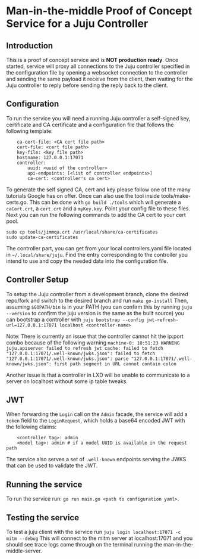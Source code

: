 # Man-in-the-middle Proof of Concept Service for a Juju Controller

## Introduction

This is a proof of concept service and is **NOT production ready**. Once started, service will proxy all connections to the Juju controller specified in the configuration file by opening a websocket connection to the controller and sending the same payload it receive from the client, then waiting for the Juju controller to reply before sending the reply back to the client.

## Configuration

To run the service you will need a running Juju controller a self-signed key, certificate and CA certificate and a configuration file that follows the following template:
```
    ca-cert-file: <CA cert file path>
    cert-file: <cert file path>
    key-file: <key file path>
    hostname: 127.0.0.1:17071
    controller:
        uuid: <uuid of the controller>
        api-endpoints: [<list of controller endpoints>]
        ca-cert: <controller's ca cert>
```
To generate the self signed CA, cert and key please follow one of the many tutorials Google has on offer. Once can also use the tool inside tools/make-certs.go. This can be done with `go build ./tools` which will generate a `caCert.crt`, a `cert.crt` and a `myKey.key`. Point your config file to these files. Next you can run the following commands to add the CA cert to your cert pool.
```
sudo cp tools/jimmqa.crt /usr/local/share/ca-certificates
sudo update-ca-certificates 
```

The controller part, you can get from your local controllers.yaml file located in `~/.local/share/juju`. Find the entry corresponding to the controller you intend to use and copy the needed data into the configuration file.

## Controller Setup
To setup the Juju controller from a development branch, clone the desired repo/fork and switch to the desired branch and run 
`make go-install`
Then, assuming `$GOPATH/bin` is in your PATH (you can confirm this by running `juju --version` to confirm the juju version is the same as the built source) you can bootstrap a controller with `juju bootstrap --config jwt-refresh-url=127.0.0.1:17071 localhost <controller-name>`

Note: There is currently an issue that the controller cannot hit the ip:port combo because of the following warning
`machine-0: 10:51:23 WARNING juju.apiserver failed to refresh jwt cache: failed to fetch "127.0.0.1:17071/.well-known/jwks.json": failed to fetch "127.0.0.1:17071/.well-known/jwks.json": parse "127.0.0.1:17071/.well-known/jwks.json": first path segment in URL cannot contain colon`

Another issue is that a controller in LXD will be unable to communicate to a server on localhost without some ip table tweaks.

## JWT

When forwarding the `Login` call on the `Admin` facade, the service will add a `token` field to the `LoginRequest`, which holds a base64 encoded JWT with the following claims:
```
    <controller tag>: admin
    <model tag>: admin # if a model UUID is available in the request path
```

The service also serves a set of `.well-known` endpoints serving the JWKS that can be used to validate the JWT.


## Running the service

To run the service run: `go run main.go <path to configuration yaml>`.

## Testing the service

To test a juju client with the service run `juju login localhost:17071 -c mitm --debug`
This will connect to the mitm server at localhost:17071 and you should see trace logs come through on the terminal running the man-in-the-middle-server.